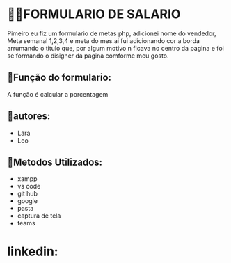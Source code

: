 # 💋🦄FORMULARIO DE SALARIO

Pimeiro eu fiz um formulario de metas php, adicionei nome do vendedor, Meta semanal 1,2,3,4 e meta do mes.ai fui adicionando cor a borda arrumando o titulo que, por algum motivo n ficava no centro da pagina e foi se formando o disigner da pagina comforme meu gosto.

## 🌼Função do formulario:
A função é calcular a porcentagem 


## 🌼autores:
* Lara
* Leo


## 🌼Metodos Utilizados:
* xampp
* vs code
* git hub
* google
* pasta
* captura de tela
* teams

# linkedin:
